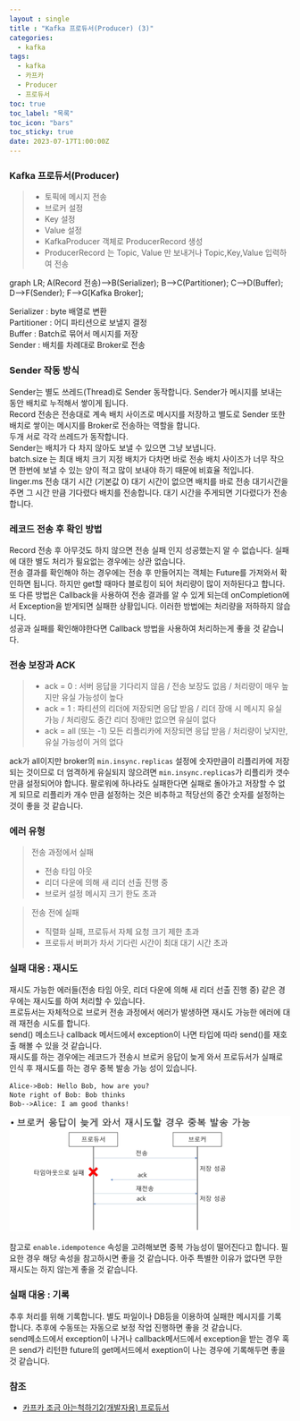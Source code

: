 ```yaml
---
layout : single
title : "Kafka 프로듀서(Producer) (3)"
categories:
  - kafka
tags:
  - kafka
  - 카프카
  - Producer
  - 프로듀서
toc: true
toc_label: "목록"
toc_icon: "bars"
toc_sticky: true
date: 2023-07-17T1:00:00Z
---
```


### Kafka 프로듀서(Producer)

> - 토픽에 메시지 전송
> - 브로커 설정 
> - Key 설정
> - Value 설정
> - KafkaProducer 객체로 ProducerRecord 생성
> - ProducerRecord 는 Topic, Value 만 보내거나 Topic,Key,Value 입력하여 전송


<div class="mermaid">
graph LR;
  A(Record 전송)-->B(Serializer);
  B-->C(Partitioner);
  C-->D(Buffer);
  D-->F(Sender);
  F-->G[Kafka Broker];
</div>
 

Serializer : byte 배열로 변환    
Partitioner : 어디 파티션으로 보낼지 결정    
Buffer : Batch로 묶어서 메시지를 저장    
Sender : 배치를 차례대로 Broker로 전송    

### Sender 작동 방식 
Sender는 별도 쓰레드(Thread)로 Sender 동작합니다. Sender가 메시지를 보내는 동안 배치로 누적해서 쌓이게 됩니다.   
Record 전송은 전송대로 계속 배치 사이즈로 메시지를 저장하고 별도로 Sender 또한 배치로 쌓이는 메시지를 Broker로 전송하는 역할을 합니다.   
두개 서로 각각 쓰레드가 동작합니다.   
Sender는 배치가 다 차지 않아도 보낼 수 있으면 그냥 보냅니다.   
batch.size 는 최대 배치 크기 지정 배치가 다차면 바로 전송 배치 사이즈가 너무 작으면 한번에 보낼 수 있는 양이 적고 많이 보내야 하기 때문에 비효율 적입니다.  
linger.ms 전송 대기 시간 (기본값 0) 대기 시간이 없으면 배치를 바로 전송 대기시간을 주면 그 시간 만큼 기다렸다 배치를 전송합니다. 대기 시간을 주게되면 기다렸다가 전송합니다.   


### 레코드 전송 후 확인 방법    
Record 전송 후 아무것도 하지 않으면 전송 실패 인지 성공했는지 알 수 없습니다. 실패에 대한 별도 처리가 필요없는 경우에는 상관 없습니다.   
전송 결과를 확인해야 하는 경우에는 전송 후 만들어지는 객체는 Future를 가져와서 확인하면 됩니다. 하지만 get할 때마다 블로킹이 되어 처리량이 많이 저하된다고 합니다.   
또 다른 방법은 Callback을 사용하여 전송 결과를 알 수 있게 되는데 onCompletion에서 Exception을 받게되면 실패한 상황입니다. 이러한 방법에는 처리량을 저하하지 않습니다.  
성공과 실패를 확인해야한다면 Callback 방법을 사용하여 처리하는게 좋을 것 같습니다.   

### 전송 보장과 ACK
> - ack = 0 : 서버 응답을 기다리지 않음 / 전송 보장도 없음 / 처리량이 매우 높지만 유실 가능성이 높다 
> - ack = 1 : 파티션의 리더에 저장되면 응답 받음 / 리더 장애 시 메시지 유실 가능 / 처리량도 중간 리더 장애만 없으면 유실이 없다 
> - ack = all (또는 -1) 모든 리플리카에 저장되면 응답 받음 / 처리량이 낮지만, 유실 가능성이 거의 없다 

ack가 all이지만 broker의 `min.insync.replicas` 설정에 숫자만큼이 리플리카에 저장되는 것이므로 더 엄격하게 유실되지 않으려면 
`min.insync.replicas`가 리플리카 갯수만큼 설정되어야 합니다. 팔로워에 하나라도 실패한다면 실패로 돌아가고 저장할 수 없게 되므로 
리플리카 개수 만큼 설정하는 것은 비추하고 적당선의 중간 숫자를 설정하는 것이 좋을 것 같습니다.   

### 에러 유형
> 전송 과정에서 실패
> - 전송 타임 아웃
> - 리더 다운에 의해 새 리더 선출 진행 중
> - 브로커 설정 메시지 크기 한도 초과

> 전송 전에 실패 
> - 직렬화 실패, 프로듀서 자체 요청 크기 제한 초과
> - 프로듀서 버퍼가 차서 기다린 시간이 최대 대기 시간 초과 

### 실패 대응 : 재시도
재시도 가능한 에러들(전송 타임 아웃, 리더 다운에 의해 새 리더 선출 진행 중) 같은 경우에는 재시도를 하여 처리할 수 있습니다.   
프로듀서는 자체적으로 브로커 전송 과정에서 에러가 발생하면 재시도 가능한 에러에 대래 재전송 시도를 합니다.   
send() 메소드나 callback 메서드에서 exception이 나면 타입에 따라 send()를 재호출 해볼 수 있을 것 같습니다.   
재시도를 하는 경우에는 레코드가 전송시 브로커 응답이 늦게 와서 프로듀서가 실패로 인식 후 재시도를 하는 경우 중복 발송 가능 성이 있습니다.    

```sequence
Alice->Bob: Hello Bob, how are you?
Note right of Bob: Bob thinks
Bob-->Alice: I am good thanks!
```

![img.png](/assets/images/2307/13-1.png#center)   
   

참고로 `enable.idempotence` 속성을 고려해보면 중복 가능성이 떨어진다고 합니다. 필요한 경우 해당 속성을 참고하시면 좋을 것 같습니다.
아주 특별한 이유가 없다면 무한 재시도는 하지 않는게 좋을 것 같습니다.

### 실패 대응 : 기록 
추후 처리를 위해 기록합니다. 별도 파일이나 DB등을 이용하여 실패한 메시지를 기록 합니다. 추후에 수동또는 자동으로 보정 작업 진행하면 좋을 것 같습니다.   
send메소드에서 exception이 나거나 callback메서드에서 exception을 받는 경우 혹은 send가 리턴한 future의 get메서드에서 exeption이 나는 경우에 기록해두면 좋을 것 같습니다.

### 참조
- [카프카 조금 아는척하기2(개발자용) 프로듀서](https://www.youtube.com/watch?v=geMtm17ofPY)  
